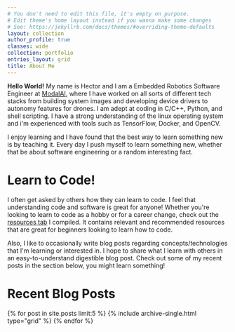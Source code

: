 ```yaml
---
# You don't need to edit this file, it's empty on purpose.
# Edit theme's home layout instead if you wanna make some changes
# See: https://jekyllrb.com/docs/themes/#overriding-theme-defaults
layout: collection
author_profile: true
classes: wide
collection: portfolio
entries_layout: grid
title: About Me
---
```


**Hello World!** My name is Hector and I am a Embedded Robotics Software Engineer at [ModalAI](https://www.modalai.com/), where I have worked on all sorts of different tech stacks from building system images and developing device drivers to autonomy features for drones. I am adept at coding in C/C++, Python, and shell scripting. I have a strong understanding of the linux operating system and i'm experienced with tools such as TensorFlow, Docker, and OpenCV.

I enjoy learning and I have found that the best way to learn something new is by teaching it. Every day I push myself to learn something new, whether that be about software engineering or a random interesting fact. 

# Learn to Code!
I often get asked by others how they can learn to code. I feel that understanding code and software is great for anyone! Whether you're looking to learn to code as a hobby or for a career change, check out the [resources tab](#) I compiled. It contains relevant and recommended resources that are great for beginners looking to learn how to code.

Also, I like to occasionally write blog posts regarding concepts/technologies that I'm learning or interested in. I hope to share what I learn with others in an easy-to-understand digestible blog post. Check out some of my recent posts in the section below, you might learn something!

# Recent Blog Posts

<div class="grid__wrapper">
  {% for post in site.posts limit:5 %}
    {% include archive-single.html type="grid" %}
  {% endfor %}
</div>
